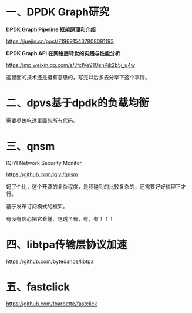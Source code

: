 # 一、DPDK Graph研究

**DPDK Graph Pipeline 框架原理和介绍**

https://juejin.cn/post/7196915437808091193



**DPDK Graph API 在网络层转发的实践与性能分析**

https://mp.weixin.qq.com/s/JfcIVe91OsnPjk2b5j_u4w



这里面的技术还是挺有意思的，写完以后多去分享下这个事情。



# 二、dpvs基于dpdk的负载均衡

需要尽快吃透里面的所有代码。



# 三、qnsm

IQIYI Network Security Monitor

https://github.com/iqiyi/qnsm

妈了个比，这个开源的复杂程度，是我碰到的比较复杂的，还需要好好梳理下才行。

基于发布订阅模式的框架。

有没有信心把它看懂、吃透？有，有，有！！！



# 四、libtpa传输层协议加速

https://github.com/bytedance/libtpa



# 五、fastclick

https://github.com/tbarbette/fastclick
